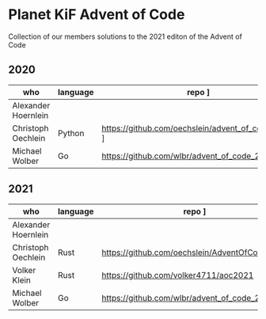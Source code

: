 # Planet KiF Advent of Code
Collection of our members solutions to the 2021 editon of the Advent of Code

## 2020

| who | language | repo ]
|-----|----------|------|
| Alexander Hoernlein | | 
| Christoph Oechlein | Python | https://github.com/oechslein/advent_of_code_2020 ]
| Michael Wolber | Go  | https://github.com/wlbr/advent_of_code_2020 |


## 2021

| who | language | repo ]
|-----|----------|------|
| Alexander Hoernlein | |  |
| Christoph Oechlein | Rust | https://github.com/oechslein/AdventOfCode2021 |
| Volker Klein | Rust | https://github.com/volker4711/aoc2021 |
| Michael Wolber | Go  | https://github.com/wlbr/advent_of_code_2021 |
